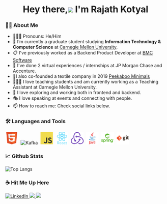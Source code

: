 <h1 align="center"> Hey there,<img src="https://media.giphy.com/media/hvRJCLFzcasrR4ia7z/giphy.gif" width="30px"/> I'm Rajath Kotyal</h1>

### :man_technologist: About Me 
- 👩🏻‍💻 Pronouns: He/Him
- 💼 I’m currently a graduate student studying <strong>Information Technology & Computer Science</strong> at [Carnegie Mellon University](cmu.edu).
- 📋 I've previously worked as a Backend Product Developer at [BMC Software](bmc.com)
- 🎒 I've done 2 virtual experiences / internships at JP Morgan Chase and Accenture.
- 👔I also co-founded a textile company in 2019 [Peekaboo Minimals](www.instagram.com/peekaboo_minimals)
- 🧑🏽‍🏫 I love teaching students and am currently working as a Teaching Assistant at Carnegie Mellon University.
- 🧭 I love exploring and working both in frontend and backend.
- 🎭 I love speaking at events and connecting with people.
- 📫 How to reach me: Check social links below.

### :hammer_and_wrench: Languages and Tools 
<div>
  <img src="https://github.com/devicons/devicon/blob/master/icons/html5/html5-original.svg" title="GRPC" alt="GRPC" width="40" height="40"/>&nbsp;
  <img src="https://user-images.githubusercontent.com/25181517/192107004-2d2fff80-d207-4916-8a3e-130fee5ee495.png"  title="Kafka" alt="Kafka" width="40" height="40"/>&nbsp;
  <img src="https://github.com/devicons/devicon/blob/master/icons/javascript/javascript-original.svg" title="JavaScript" alt="JavaScript" width="40" height="40"/>&nbsp;
  <img src="https://github.com/devicons/devicon/blob/master/icons/react/react-original-wordmark.svg" title="React" alt="React" width="40" height="40"/>&nbsp;
  <img src="https://github.com/devicons/devicon/blob/master/icons/redux/redux-original.svg" title="Redux" alt="Redux " width="40" height="40"/>&nbsp;
  <img src="https://github.com/devicons/devicon/blob/master/icons/java/java-original-wordmark.svg" title="Java" alt="Java" width="40" height="40"/>&nbsp;
  <img src="https://github.com/devicons/devicon/blob/master/icons/spring/spring-original-wordmark.svg" title="Spring" alt="Spring" width="40" height="40"/>&nbsp;
  <img src="https://github.com/devicons/devicon/blob/master/icons/git/git-original-wordmark.svg" title="Git" **alt="Git" width="40" height="40"/>
</div>  

### 📈 Github Stats 
![Top Langs](https://github-readme-stats.vercel.app/api/top-langs/?username=rajathkotyal&layout=compact&langs_count=4)

### :coffee: Hit Me Up Here
<p align="left">
	<a href="https://www.linkedin.com/in/rajathkotyal/">
        <img src="https://img.shields.io/badge/LinkedIn-0077B5?style=for-the-badge&logo=linkedin&logoColor=white" alt="LinkedIn"/>
    </a>
	<a href="https://github.com/rajathkotyal" alt="Github" title="github">
       <img src="https://img.shields.io/badge/For_More_Useful_Repos-15k?style=for-the-badge&color=2088FF&logo=github&logoColor=fff"/>
    </a>
    <a href="https://github.com/rajathkotyal/rajathkotyal" alt="Github Stars" title="Star Mark Repo">
        <img src="https://img.shields.io/badge/Shower_stars_if_you_like_my_repos-15k?style=for-the-badge&color=ffd000&logo=apachespark&logoColor=black"/>
    </a>
    
</p>

